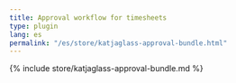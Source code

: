 ```yaml
---
title: Approval workflow for timesheets
type: plugin
lang: es
permalink: "/es/store/katjaglass-approval-bundle.html"
---
```


{% include store/katjaglass-approval-bundle.md %}
